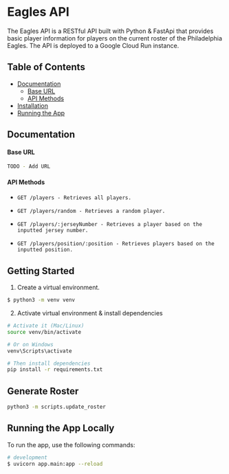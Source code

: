 # Eagles API

The Eagles API is a RESTful API built with Python & FastApi that provides basic player information for players on the current roster of the Philadelphia Eagles. The API is deployed to a Google Cloud Run instance.

## Table of Contents

- [Documentation](#documentation)
  - [Base URL](#base-url)
  - [API Methods](#api-methods)
- [Installation](#installation)
- [Running the App](#running-the-app)

## Documentation

#### Base URL

```bash
TODO - Add URL
```

#### API Methods

- `GET /players - Retrieves all players.`

- `GET /players/random - Retrieves a random player.`

- `GET /players/:jerseyNumber - Retrieves a player based on the inputted jersey number.`

- `GET /players/position/:position - Retrieves players based on the inputted position.`

## Getting Started

1. Create a virtual environment.

```bash
$ python3 -m venv venv
```

2. Activate virtual environment & install dependencies

```bash
# Activate it (Mac/Linux)
source venv/bin/activate

# Or on Windows
venv\Scripts\activate

# Then install dependencies
pip install -r requirements.txt
```

## Generate Roster

```bash
python3 -m scripts.update_roster
```

## Running the App Locally

To run the app, use the following commands:

```bash
# development
$ uvicorn app.main:app --reload
```
